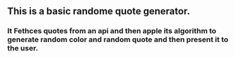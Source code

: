## This is a basic randome quote generator.
### It Fethces quotes from an api and then apple its algorithm to generate random color and random quote and then present it to the user.

